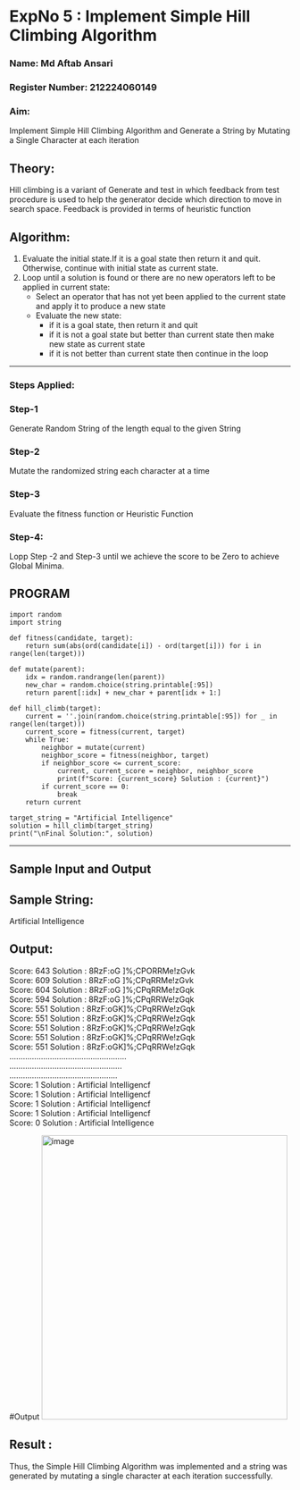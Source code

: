 <h1>ExpNo 5 : Implement Simple Hill Climbing Algorithm</h1> 
<h3>Name: Md Aftab Ansari</h3>
<h3>Register Number: 212224060149</h3>
<H3>Aim:</H3>
<p>Implement Simple Hill Climbing Algorithm and Generate a String by Mutating a Single Character at each iteration </p>
<h2> Theory: </h2>
<p>Hill climbing is a variant of Generate and test in which feedback from test procedure is used to help the generator decide which direction to move in search space.
Feedback is provided in terms of heuristic function
</p>


<h2>Algorithm:</h2>
<p>
<ol>
 <li> Evaluate the initial state.If it is a goal state then return it and quit. Otherwise, continue with initial state as current state.</li> 
<li>Loop until a solution is found or there are no new operators left to be applied in current state:
<ul><li>Select an operator that has not yet been applied to the current state and apply it to produce a new state</li>
<li>Evaluate the new state:
  <ul>
<li>if it is a goal state, then return it and quit</li>
<li>if it is not a goal state but better than current state then make new state as current state</li>
<li>if it is not better than current state then continue in the loop</li>
    </ul>
</li>
</ul>
</li>
</ol>

</p>
<hr>
<h3> Steps Applied:</h3>
<h3>Step-1</h3>
<p> Generate Random String of the length equal to the given String</p>
<h3>Step-2</h3>
<p>Mutate the randomized string each character at a time</p>
<h3>Step-3</h3>
<p> Evaluate the fitness function or Heuristic Function</p>
<h3>Step-4:</h3>
<p> Lopp Step -2 and Step-3  until we achieve the score to be Zero to achieve Global Minima.</p>

## PROGRAM
```
import random
import string

def fitness(candidate, target):
    return sum(abs(ord(candidate[i]) - ord(target[i])) for i in range(len(target)))

def mutate(parent):
    idx = random.randrange(len(parent))
    new_char = random.choice(string.printable[:95])
    return parent[:idx] + new_char + parent[idx + 1:]

def hill_climb(target):
    current = ''.join(random.choice(string.printable[:95]) for _ in range(len(target)))
    current_score = fitness(current, target)
    while True:
        neighbor = mutate(current)
        neighbor_score = fitness(neighbor, target)
        if neighbor_score <= current_score:
            current, current_score = neighbor, neighbor_score
            print(f"Score: {current_score} Solution : {current}")
        if current_score == 0:
            break
    return current

target_string = "Artificial Intelligence"
solution = hill_climb(target_string)
print("\nFinal Solution:", solution)

```

<hr>
<h2>Sample Input and Output</h2>
<h2>Sample String:</h2> Artificial Intelligence
<h2>Output:</h2>
Score: 643  Solution :  8RzF:oG ]%;CPORRMe!zGvk<br>
Score: 609  Solution :  8RzF:oG ]%;CPqRRMe!zGvk<br>
Score: 604  Solution :  8RzF:oG ]%;CPqRRMe!zGqk<br>
Score: 594  Solution :  8RzF:oG ]%;CPqRRWe!zGqk<br>
Score: 551  Solution :  8RzF:oGK]%;CPqRRWe!zGqk<br>
Score: 551  Solution :  8RzF:oGK]%;CPqRRWe!zGqk<br>
Score: 551  Solution :  8RzF:oGK]%;CPqRRWe!zGqk<br>
Score: 551  Solution :  8RzF:oGK]%;CPqRRWe!zGqk<br>
Score: 551  Solution :  8RzF:oGK]%;CPqRRWe!zGqk<br>
....................................................<br>
..................................................<br>
................................................<br>
Score: 1  Solution :  Artificial Intelligencf<br>
Score: 1  Solution :  Artificial Intelligencf<br>
Score: 1  Solution :  Artificial Intelligencf<br>
Score: 1  Solution :  Artificial Intelligencf<br>
Score: 0  Solution :  Artificial Intelligence<br>

#Output
<img width="440" height="509" alt="image" src="https://github.com/user-attachments/assets/345b51cd-feb8-4a99-9ada-ed9a40a18ff1" />

<h2> Result : </h2>
Thus, the Simple Hill Climbing Algorithm was implemented and a string was generated by mutating a single character at each iteration successfully.
